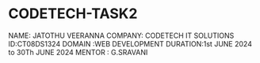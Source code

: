 # CODETECH-TASK2
NAME: JATOTHU VEERANNA
COMPANY: CODETECH IT SOLUTIONS
ID:CT08DS1324
DOMAIN :WEB DEVELOPMENT
DURATION:1st JUNE 2024 to 30Th JUNE 2024
MENTOR : G.SRAVANI


